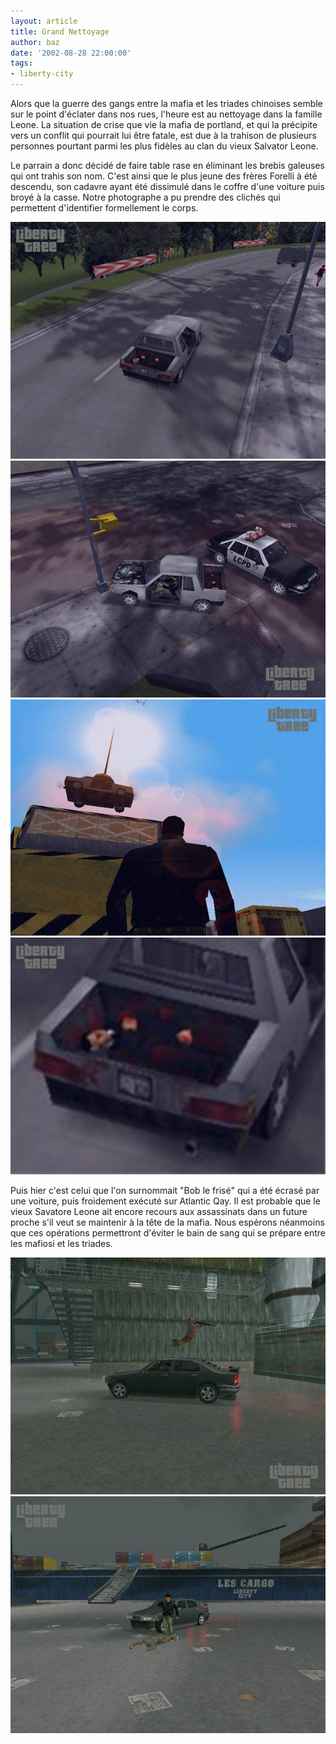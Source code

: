 ```yaml
---
layout: article
title: Grand Nettoyage
author: baz
date: '2002-08-28 22:00:00'
tags:
- liberty-city
---
```


Alors que la guerre des gangs entre la mafia et les triades chinoises semble sur le point d'éclater dans nos rues, l'heure est au nettoyage dans la famille Leone. La situation de crise que vie la mafia de portland, et qui la précipite vers un conflit qui pourrait lui être fatale, est due à la trahison de plusieurs personnes pourtant parmi les plus fidèles au clan du vieux Salvator Leone.

Le parrain a donc décidé de faire table rase en éliminant les brebis galeuses qui ont trahis son nom. C'est ainsi que le plus jeune des frères Forelli à été descendu, son cadavre ayant été dissimulé dans le coffre d'une voiture puis broyé à la casse. Notre photographe a pu prendre des clichés qui permettent d'identifier formellement le corps.

![](/content/images/v1/user1/farelli1.jpg)
![](/content/images/v1/user1/farelli2.jpg)
![](/content/images/v1/user1/farelli3.jpg)
![](/content/images/v1/user1/farelli4.jpg)

Puis hier c'est celui que l'on surnommait "Bob le frisé" qui a été écrasé par une voiture, puis froidement exécuté sur Atlantic Qay. Il est probable que le vieux Savatore Leone ait encore recours aux assassinats dans un future proche s'il veut se maintenir à la tête de la mafia. Nous espérons néanmoins que ces opérations permettront d'éviter le bain de sang qui se prépare entre les mafiosi et les triades.

![](/content/images/v1/user1/forelli1.jpg)
![](/content/images/v1/user1/forelli2.jpg)

<!--kg-card-end: markdown-->
